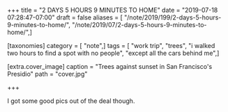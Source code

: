 +++
title = "2 DAYS 5 HOURS 9 MINUTES TO HOME"
date = "2019-07-18 07:28:47-07:00"
draft = false
aliases = [ "/note/2019/199/2-days-5-hours-9-minutes-to-home/", "/note/2019/07/2-days-5-hours-9-minutes-to-home/",]

[taxonomies]
category = [ "note",]
tags = [ "work trip", "trees", "i walked two hours to find a spot with no people", "except all the cars behind me",]

[extra.cover_image]
caption = "Trees against sunset in San Francisco's Presidio"
path = "cover.jpg"

+++

I got some good pics out of the deal though.
